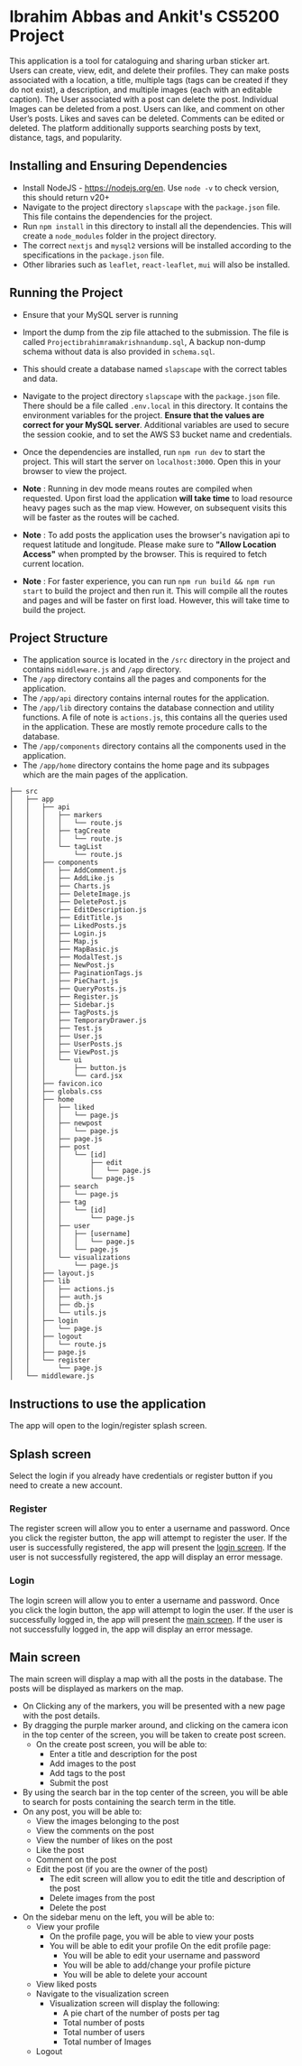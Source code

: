 # Ibrahim Abbas and Ankit's CS5200 Project

This application is a tool for cataloguing and sharing urban sticker art. Users can create, view, edit, and delete their profiles. They can make posts associated with a location, a title, multiple tags (tags can be created if they do not exist), a description, and multiple images (each with an editable caption). The User associated with a post can delete the post. Individual Images can be deleted from a post. Users can like, and comment on other User’s posts. Likes and saves can be deleted. Comments can be edited or deleted. The platform additionally supports searching posts by text, distance, tags, and popularity. 

## Installing and Ensuring Dependencies

+ Install NodeJS - https://nodejs.org/en. Use `node -v` to check version, this should return v20+
+ Navigate to the project directory `slapscape` with the `package.json` file. This file contains the dependencies for the project.
+ Run `npm install` in this directory to install all the dependencies. This will create a `node_modules` folder in the project directory.
+ The correct `nextjs` and `mysql2` versions will be installed according to the specifications in the `package.json` file.
+ Other libraries such as `leaflet`, `react-leaflet`, `mui` will also be installed.

## Running the Project

+ Ensure that your MySQL server is  running
+ Import the dump from the zip file attached to the submission. The file is called `Projectibrahimramakrishnandump.sql`, A backup non-dump schema without data is also provided in `schema.sql`.
+ This should create a database named `slapscape` with the correct tables and data.
+ Navigate to the project directory `slapscape` with the `package.json` file. There should be a file called `.env.local` in this directory. It contains the environment variables for the project. **Ensure that the values are correct for your MySQL server**. Additional variables are used to secure the session cookie, and to set the AWS S3 bucket name and credentials.

+ Once the dependencies are installed, run `npm run dev` to start the project. This will start the server on `localhost:3000`. Open this in your browser to view the project.

+ **Note** : Running in dev mode means routes are compiled when requested. Upon first load the application **will take time** to load resource heavy pages such as the map view. However, on subsequent visits this will be faster as the routes will be cached.

+ **Note** : To add posts the application uses the browser's navigation api to request latitude and longitude. Please make sure to **"Allow Location Access"** when prompted by the browser. This is required to fetch current location.

+ **Note** : For faster experience, you can run `npm run build && npm run start` to build the project and then run it. This will compile all the routes and pages and will be faster on first load. However, this will take time to build the project.

## Project Structure

+ The application source is located in the `/src` directory in the project and contains `middleware.js` and `/app` directory. 
+ The `/app` directory contains all the pages and components for the application. 
+ The `/app/api` directory contains internal routes for the application. 
+ The `/app/lib` directory contains the database connection and utility functions. A file of note is `actions.js`, this contains all the queries used in the application. These are mostly remote procedure calls to the database.
+ The `/app/components` directory contains all the components used in the application.
+ The `/app/home` directory contains the home page and its subpages which are the main pages of the application.

```
├── src
│   ├── app
│   │   ├── api
│   │   │   ├── markers
│   │   │   │   └── route.js
│   │   │   ├── tagCreate
│   │   │   │   └── route.js
│   │   │   └── tagList
│   │   │       └── route.js
│   │   ├── components
│   │   │   ├── AddComment.js
│   │   │   ├── AddLike.js
│   │   │   ├── Charts.js
│   │   │   ├── DeleteImage.js
│   │   │   ├── DeletePost.js
│   │   │   ├── EditDescription.js
│   │   │   ├── EditTitle.js
│   │   │   ├── LikedPosts.js
│   │   │   ├── Login.js
│   │   │   ├── Map.js
│   │   │   ├── MapBasic.js
│   │   │   ├── ModalTest.js
│   │   │   ├── NewPost.js
│   │   │   ├── PaginationTags.js
│   │   │   ├── PieChart.js
│   │   │   ├── QueryPosts.js
│   │   │   ├── Register.js
│   │   │   ├── Sidebar.js
│   │   │   ├── TagPosts.js
│   │   │   ├── TemporaryDrawer.js
│   │   │   ├── Test.js
│   │   │   ├── User.js
│   │   │   ├── UserPosts.js
│   │   │   ├── ViewPost.js
│   │   │   └── ui
│   │   │       ├── button.js
│   │   │       └── card.jsx
│   │   ├── favicon.ico
│   │   ├── globals.css
│   │   ├── home
│   │   │   ├── liked
│   │   │   │   └── page.js
│   │   │   ├── newpost
│   │   │   │   └── page.js
│   │   │   ├── page.js
│   │   │   ├── post
│   │   │   │   └── [id]
│   │   │   │       ├── edit
│   │   │   │       │   └── page.js
│   │   │   │       └── page.js
│   │   │   ├── search
│   │   │   │   └── page.js
│   │   │   ├── tag
│   │   │   │   └── [id]
│   │   │   │       └── page.js
│   │   │   ├── user
│   │   │   │   ├── [username]
│   │   │   │   │   └── page.js
│   │   │   │   └── page.js
│   │   │   └── visualizations
│   │   │       └── page.js
│   │   ├── layout.js
│   │   ├── lib
│   │   │   ├── actions.js
│   │   │   ├── auth.js
│   │   │   ├── db.js
│   │   │   └── utils.js
│   │   ├── login
│   │   │   └── page.js
│   │   ├── logout
│   │   │   └── route.js
│   │   ├── page.js
│   │   └── register
│   │       └── page.js
│   └── middleware.js
```

## Instructions to use the application
 
The app will open to the login/register splash screen.
 
## Splash screen
 
Select the login if you already have credentials or register button if you need to create a new account.
 
### Register
 
The register screen will allow you to enter a username and password. Once you click the register button, the app will attempt to register the user. If the user is successfully registered, the app will present the [login screen](#login). If the user is not successfully registered, the app will display an error message.
 
### Login
 
The login screen will allow you to enter a username and password. Once you click the login button, the app will attempt to login the user. If the user is successfully logged in, the app will present the [main screen](#main-screen). If the user is not successfully logged in, the app will display an error message.
 
## Main screen
 
The main screen will display a map with all the posts in the database. The posts will be displayed as markers on the map.
 
- On Clicking any of the markers, you will be presented with a new page with the post details.
- By dragging the purple marker around, and clicking on the camera icon in the top center of the screen,
you will be taken to create post screen.
    - On the create post screen, you will be able to:
        - Enter a title and description for the post
        - Add images to the post
        - Add tags to the post
        - Submit the post
- By using the search bar in the top center of the screen, you will be able to search for posts containing the search term in the title.
- On any post, you will be able to:
    - View the images belonging to the post
    - View the comments on the post
    - View the number of likes on the post
    - Like the post
    - Comment on the post
    - Edit the post (if you are the owner of the post)
        - The edit screen will allow you to edit the title and description of the post
        - Delete images from the post
        - Delete the post
- On the sidebar menu on the left, you will be able to:
    - View your profile
        - On the profile page, you will be able to view your posts
        - You will be able to edit your profile
            On the edit profile page:
            - You will be able to edit your username and password
            - You will be able to add/change your profile picture
            - You will be able to delete your account
    - View liked posts
    - Navigate to the visualization screen
        - Visualization screen will display the following:
            - A pie chart of the number of posts per tag
            - Total number of posts
            - Total number of users
            - Total number of Images
    - Logout